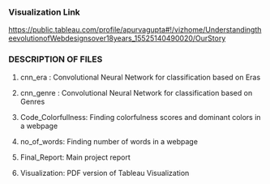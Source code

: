 
### Visualization Link

https://public.tableau.com/profile/apurvagupta#!/vizhome/UnderstandingtheevolutionofWebdesignsover18years_15525140490020/OurStory


### DESCRIPTION OF FILES

1. cnn_era : Convolutional Neural Network for classification based on Eras

2. cnn_genre : Convolutional Neural Network for classification based on Genres

3. Code_Colorfullness: Finding colorfulness scores and dominant colors in a webpage

4. no_of_words: Finding number of words in a webpage

5. Final_Report: Main project report

6. Visualization: PDF version of Tableau Visualization
